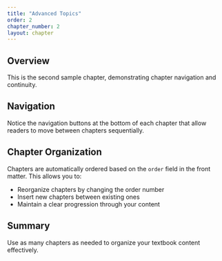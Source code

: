 ```yaml
---
title: "Advanced Topics"
order: 2
chapter_number: 2
layout: chapter
---
```


## Overview

This is the second sample chapter, demonstrating chapter navigation and continuity.

## Navigation

Notice the navigation buttons at the bottom of each chapter that allow readers to move between chapters sequentially.

## Chapter Organization

Chapters are automatically ordered based on the `order` field in the front matter. This allows you to:

- Reorganize chapters by changing the order number
- Insert new chapters between existing ones
- Maintain a clear progression through your content

## Summary

Use as many chapters as needed to organize your textbook content effectively.
